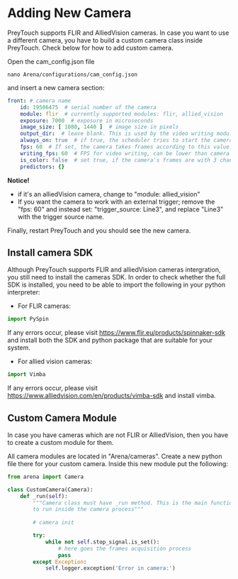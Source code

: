 # Adding New Camera

PreyTouch supports FLIR and AlliedVision cameras. In case you want to use a different camera, you have to build a custom camera class inside PreyTouch. Check below for how to add custom camera.

Open the cam_config.json file

```console
nano Arena/configurations/cam_config.json
```

and insert a new camera section:

```yaml
front: # camera name
    id: 19506475  # serial number of the camera
    module: flir  # currently supported modules: flir, allied_vision
    exposure: 7000  # exposure in microseconds
    image_size: [ 1080, 1440 ]  # image size in pixels
    output_dir:  # leave blank. This is used by the video writing module.
    always_on: true  # if true, the scheduler tries to start the camera if off.
    fps: 60  # If set, the camera takes frames according to this value. 
    writing_fps: 60  # FPS for video writing, can be lower than camera's fps
    is_color: false  # set true, if the camera's frames are with 3 channels (color)
    predictors: {}
```

**Notice!**

- if it's an alliedVision camera, change to "module: allied_vision"
- If you want the camera to work with an external trigger; remove the "fps: 60" and instead set: "trigger_source: Line3", and replace "Line3" with the trigger source name.

Finally, restart PreyTouch and you should see the new camera.

## Install camera SDK

Although PreyTouch supports FLIR and alliedVision cameras intergration, you still need to install the cameras SDK.
In order to check whether the full SDK is installed, you need to be able to import the following in your python interpreter:

- For FLIR cameras:

```python
import PySpin
```

If any errors occur, please visit <https://www.flir.eu/products/spinnaker-sdk> and install both the SDK and python package that are suitable for your system.

- For allied vision cameras:

```python
import Vimba
```

If any errors occur, please visit <https://www.alliedvision.com/en/products/vimba-sdk> and install vimba.

## Custom Camera Module

In case you have cameras which are not FLIR or AlliedVision, then you have to create a custom module for them.

All camera modules are located in "Arena/cameras". Create a new python file there for your custom camera. Inside this new module put the following:

```python
from arena import Camera

class CustomCamera(Camera):
    def _run(self):
        """Camera class must have _run method. This is the main function 
        to run inside the camera process"""
        
        # camera init

        try:
            while not self.stop_signal.is_set():
                # here goes the frames acquisition process
                pass
        except Exception:
            self.logger.exception('Error in camera:')
```
